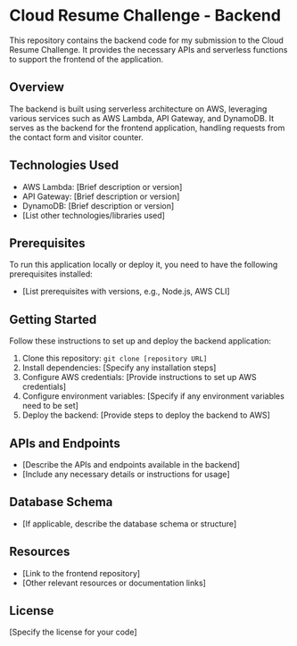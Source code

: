 # Cloud Resume Challenge - Backend

This repository contains the backend code for my submission to the Cloud Resume Challenge. It provides the necessary APIs and serverless functions to support the frontend of the application.

## Overview

The backend is built using serverless architecture on AWS, leveraging various services such as AWS Lambda, API Gateway, and DynamoDB. It serves as the backend for the frontend application, handling requests from the contact form and visitor counter.

## Technologies Used

- AWS Lambda: [Brief description or version]
- API Gateway: [Brief description or version]
- DynamoDB: [Brief description or version]
- [List other technologies/libraries used]

## Prerequisites

To run this application locally or deploy it, you need to have the following prerequisites installed:

- [List prerequisites with versions, e.g., Node.js, AWS CLI]

## Getting Started

Follow these instructions to set up and deploy the backend application:

1. Clone this repository: `git clone [repository URL]`
2. Install dependencies: [Specify any installation steps]
3. Configure AWS credentials: [Provide instructions to set up AWS credentials]
4. Configure environment variables: [Specify if any environment variables need to be set]
5. Deploy the backend: [Provide steps to deploy the backend to AWS]

## APIs and Endpoints

- [Describe the APIs and endpoints available in the backend]
- [Include any necessary details or instructions for usage]

## Database Schema

- [If applicable, describe the database schema or structure]

## Resources

- [Link to the frontend repository]
- [Other relevant resources or documentation links]

## License

[Specify the license for your code]
